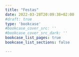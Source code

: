 ```yaml
---
title: "Festas"
date: 2022-03-28T20:09:38+02:00
#draft: true
type: 'bookcase'
#bookcase_cover_src: ''
#bookcase_cover_src_dark: ''
bookcase_list_pages: true
bookcase_list_sections: false

---
```


